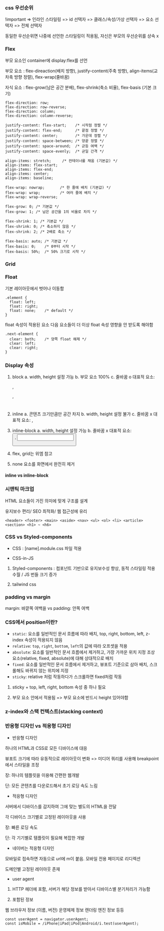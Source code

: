 ### css 우선순위

!important => 인라인 스타일링 => id 선택자 => 클래스/속성/가상 선택자 => 요소 선택자 => 전체 선택자

동일한 우선순위면 나중에 선언한 스타일링이 적용됨, 자신은 부모의 우선순위를 상속 x

### Flex

부모 요소인 container에 display:flex를 선언

부모 요소 : flex-direaction(배치 방향), justify-content(주축 방향), align-items(교차축 방향 정렬), flex-wrap(줄바꿈)

자식 요소 : flex-grow(남은 공간 분배), flex-shrink(축소 비율), flex-basis (기본 크기)

```
flex-direction: row;            
flex-direction: row-reverse;    
flex-direction: column;         
flex-direction: column-reverse;
```

```
justify-content: flex-start;    /* 시작점 정렬 */
justify-content: flex-end;      /* 끝점 정렬 */
justify-content: center;        /* 가운데 정렬 */
justify-content: space-between; /* 양끝 정렬 */
justify-content: space-around;  /* 균등 여백 */
justify-content: space-evenly;  /* 균일 간격 */
```

```
align-items: stretch;     /* 컨테이너를 채움 (기본값) */
align-items: flex-start;  
align-items: flex-end;    
align-items: center;      
align-items: baseline;
```

```
flex-wrap: nowrap;       /* 한 줄에 배치 (기본값) */
flex-wrap: wrap;         /* 여러 줄에 배치 */
flex-wrap: wrap-reverse;
```

```
flex-grow: 0; /* 기본값 */
flex-grow: 1; /* 남은 공간을 1의 비율로 차지 */
```

```
flex-shrink: 1; /* 기본값 */
flex-shrink: 0; /* 축소하지 않음 */
flex-shrink: 2; /* 2배로 축소 */
```

```
flex-basis: auto; /* 기본값 */
flex-basis: 0;    /* 0부터 시작 */
flex-basis: 50%;  /* 50% 크기로 시작 */
```

### Grid

### Float

기본 레이아웃에서 벗어나 이동함 
```
.element {
  float: left;    
  float: right;   
  float: none;    /* default */
}
```
float 속성이 적용된 요소 다음 요소들이 더 이상 float 속성 영향을 안 받도록 해야함 
```
.next-element {
  clear: both;    /* 양쪽 float 해제 */
  clear: left;    
  clear: right;  
}
```

### Display 속성

1. block
  a. width, height 설정 가능
  b. 부모 요소 100%
  c. 줄바꿈 o
  대표적 요소: <div>, <p>, <h1>

2. inline
  a. 콘텐츠 크기만큼만 공간 차지
  b. width, height 설정 불가
  c. 줄바꿈 x
  대표적 요소: <span>, <a>
  
3. inline-block
  a. width, height 설정 가능
  b. 줄바꿈 x
  대표적 요소: <button>, <input>

5. flex, grid는 위엠 참고

6. none
   요소를 화면에서 완전히 제거

#### inline vs inline-block

### 시맨틱 마크업

HTML 요소들이 가진 의미에 맞게 구조를 설계

유지보수 편리/ SEO 최적화/ 웹 접근성에 유리 

```
<header> <footer> <main> <aside> <nav> <ul> <ol> <li> <article> <section> <h1> ~ <h6>
```

### CSS vs Styled-components

- CSS : [name].module.css 파일 적용 

- CSS-in-JS

1. Styled-components : 컴포넌트 기반으로 유지보수성 향상, 동적 스타일링 적용 수월 / JS 번들 크기 증가

2. tailwind css 

### padding vs margin

margin: 바깥쪽 여백을 vs padding: 안쪽 여백

### CSS에서 position이란?

-   `static`: 요소를 일반적인 문서 흐름에 따라 배치, top, right, bottom, left, z-index 속성이 적용되지 않음
-   `relative`: `top`, `right`, `bottom`, `left`의 값에 따라 오프셋을 적용
-   `absolute`: 요소를 일반적인 문서 흐름에서 제거하고, 가장 가까운 위치 지정 조상 요소(relative, fixed, absolute)에 대해 상대적으로 배치
-   `fixed`: 요소를 일반적인 문서 흐름에서 제거하고, 뷰포트 기준으로 삼아 배치, 스크롤해도 바뀌지 않는 위치에 지정
-   `sticky`: relative 처럼 작동하다가 스크롤하면 fixed처럼 작동

1. sticky + top, left, right, bottom 속성 중 하나 필요

2. 부모 요소 안에서 적용됨 => 부모 요소에 반드시 height 있어야함

### z-index와 스택 컨텍스트(stacking context)

### 반응형 디자인 vs 적응형 디자인

-   반응형 디자인

하나의 HTML과 CSS로 모든 디바이스에 대응

뷰포트 크기에 따라 유동적으로 레이아웃이 변화 => 미디어 쿼리를 사용해 breakpoint에서 스타일을 조정

장: 하나의 템플릿을 이용해 간편한 웹개발

단: 모든 콘텐츠를 다운로드해서 초기 로딩 속도 느림

-   적응형 디자인

서버에서 디바이스를 감지하여 그에 맞는 별도의 HTML을 전달

각 디바이스 크기별로 고정된 레이아웃을 사용

장: 빠른 로딩 속도

단: 각 기기별로 템플릿이 필요해 복잡한 개발

-   네이버는 적응형 디자인

모바일로 접속하면 자동으로 url에 m이 붙음. 모바일 전용 페이지로 리디렉션

도메인별 고정된 레이아웃 존재

-   user agent

1. HTTP 헤더에 포함, 서버가 해당 정보를 받아서 디바이스별 분기처리가 가능함

2. 포함된 정보

웹 브라우저 정보 (이름, 버전)
운영체제 정보
렌더링 엔진 정보 등등

```
const userAgent = navigator.userAgent;
const isMobile = /iPhone|iPad|iPod|Android/i.test(userAgent);
```
